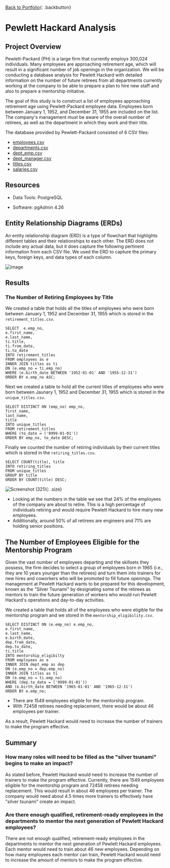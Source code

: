 [Back to Portfolio](https://dosanity.github.io/){: .backbutton}

# Pewlett Hackard Analysis

## Project Overview

Pewlett-Packard (PH) is a large firm that currently employs 300,024 individuals. Many employees are approaching retirement age, which will result in a significant number of job openings in the organization. We will be conducting a database analysis for Pewlett Hackard with detailed information on the number of future retirees from all departments currently working at the company to be able to prepare a plan to hire new staff and also to prepare a mentorship initiative. 

The goal of this study is to construct a list of employees approaching retirement age using Pewlett-Packard employee data. Employees born between January 1, 1952, and December 31, 1955 are included on the list. The company's management must be aware of the overall number of retirees, as well as the department in which they work and their title.

The database provided by Pewlett-Packard consisted of 6 CSV files:

+ [employees.csv](https://github.com/dosanity/Pewlett-Hackard-Analysis/files/9433529/employees.csv)
+ [departments.csv](https://github.com/dosanity/Pewlett-Hackard-Analysis/files/9433516/departments.csv) 
+ [dept_emp.csv](https://github.com/dosanity/Pewlett-Hackard-Analysis/files/9433522/dept_emp.csv)
+ [dept_manager.csv](https://github.com/dosanity/Pewlett-Hackard-Analysis/files/9433527/dept_manager.csv)
+ [titles.csv](https://github.com/dosanity/Pewlett-Hackard-Analysis/files/9433532/titles.csv)
+ [salaries.csv](https://github.com/dosanity/Pewlett-Hackard-Analysis/files/9433533/salaries.csv)

## Resources

+ Data Tools: PostgreSQL

+ Software: pgAdmin 4.26

## Entity Relationship Diagrams (ERDs)

An entity relationship diagram (ERD) is a type of flowchart that highlights different tables and their relationships to each other. The ERD does not include any actual data, but it does capture the following pertinent information from each CSV file. We used the ERD to capture the primary keys, foreign keys, and data types of each column.

![image](https://user-images.githubusercontent.com/29410712/186916191-dac541c0-bcf1-4195-9369-bc9f5108cc86.png)

## Results

### The Number of Retiring Employees by Title

We created a table that holds all the titles of employees who were born between January 1, 1952 and December 31, 1955 which is stored in the `retirement_titles.csv`. 

```
SELECT 	e.emp_no,
e.first_name,
e.last_name,
ti.title,
ti.from_date,
ti.to_date
INTO retirement_titles
FROM employees as e
INNER JOIN titles as ti
ON (e.emp_no = ti.emp_no)
WHERE (e.birth_date BETWEEN '1952-01-01' AND '1955-12-31')
ORDER BY e.emp_no ASC;
```
Next we created a table to hold all the current titles of employees who were born between Jaunary 1, 1952 and December 31, 1955 which is stored in the `unique_titles.csv`. 

```
SELECT DISTINCT ON (emp_no) emp_no,
first_name,
last_name,
title
INTO unique_titles
FROM retirement_titles
WHERE (to_date = ('9999-01-01'))
ORDER BY emp_no, to_date DESC;
```
Finally we counted the number of retiring individuals by their current titles which is stored in the `retiring_titles.csv`.
```
SELECT COUNT(title), title
INTO retiring_titles
FROM unique_titles
GROUP BY title
ORDER BY COUNT(title) DESC;
```

![Screenshot (321)](https://user-images.githubusercontent.com/29410712/192976173-ba0c4e39-191b-49a7-b9ea-c6a7b8e9496c.png){: .size}

+ Looking at the numbers in the table we see that 24% of the employees of the company are about to retire. This is a high percentage of individuals retiring and would require Pewlett Hackard to hire many new employees. 
+ Additionally, around 50% of all retirees are engineers and 71% are holding senior positions.

## The Number of Employees Eligible for the Mentorship Program

Given the vast number of employees departing and the skillsets they possess, the firm decides to select a group of employees born in 1965 (i.e., they are 10 years younger than the retirees) and turn them into trainers for new hires and coworkers who will be promoted to fill future openings. The management at Pewlett Hackard wants to be prepared for this development, known as the "Silver Tsunami" by designating some of the retirees as mentors to train the future generation of workers who would run Pewlett Hackard's operations and day-to-day activities.

We created a table that holds all of the employees who were eligible for the mentorship program and we stored in the `mentorship_eligibility.csv`. 

```
SELECT DISTINCT ON (e.emp_no) e.emp_no,
e.first_name,
e.last_name,
e.birth_date,
dep.from_date,
dep.to_date,
ti.title
INTO mentorship_eligibilty
FROM employees as e
INNER JOIN dept_emp as dep
ON (e.emp_no = dep.emp_no)
INNER JOIN titles as ti
ON (e.emp_no = ti.emp_no)
WHERE (dep.to_date = ('9999-01-01')) 
AND (e.birth_date BETWEEN '1965-01-01' AND '1965-12-31')
ORDER BY e.emp_no;
```

+ There are 1549 employees eligible for the mentorship program.
+ With 72458 retirees needing replacement, there would be about 46 employees per trainer. 

As a result, Pewlett Hackard would need to increase the number of trainers to make the program effective.

## Summary

### How many roles will need to be filled as the "silver tsunami" begins to make an impact?

As stated before, Pewlett Hackard would need to increase the number of trainers to make the program effective. Currently, there are 1549 employees eligible for the mentorship program and 72458 retirees needing replacement. This would result in about 46 employees per trainer. The company would need about 4.5 times more trainers to effectively have "silver tsunami" create an impact.

### Are there enough qualified, retirement-ready employees in the departments to mentor the next generation of Pewlett Hackard employees?

There are not enough qualified, retirement-ready employees in the departments to mentor the next generation of Pewlett Hackard employees. Each mentor would need to train about 46 new employees. Depending on how many employees each mentor can train, Pewlett Hackard would need to increase the amount of mentors to make the program effective.